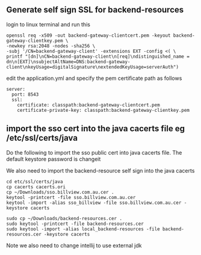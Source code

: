 
## Generate self sign SSL for backend-resources
login to linux terminal and run this 
```shell
openssl req -x509 -out backend-gateway-clientcert.pem -keyout backend-gateway-clientkey.pem \
-newkey rsa:2048 -nodes -sha256 \
-subj '/CN=backend-gateway-client' -extensions EXT -config <( \
printf "[dn]\nCN=backend-gateway-client\n[req]\ndistinguished_name = dn\n[EXT]\nsubjectAltName=DNS:backend-gateway-client\nkeyUsage=digitalSignature\nextendedKeyUsage=serverAuth")
```
edit the application.yml and specify the pem certificate path as follows
```shell
server:
  port: 8543
  ssl:
    certificate: classpath:backend-gateway-clientcert.pem
    certificate-private-key: classpath:backend-gateway-clientkey.pem  
```

## import the sso cert into the java cacerts file eg /etc/ssl/certs/java
Do the following to import the sso public cert into java cacerts file. The default keystore password is changeit

We also need to import the backend-resource self sign into the java cacerts

```shell
cd etc/ssl/certs/java
cp cacerts cacerts.ori
cp ~/Downloads/sso.billview.com.au.cer .
keytool -printcert -file sso.billview.com.au.cer
keytool -import -alias sso_billview -file sso.billview.com.au.cer -keystore cacerts

sudo cp ~/Downloads/backend-resources.cer .
sudo keytool -printcert -file backend-resources.cer
sudo keytool -import -alias local_backend-resources -file backend-resources.cer -keystore cacerts
```
Note we also need to change intellij to use external jdk
